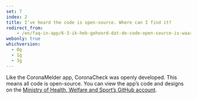 ```yaml
---
set: 7
index: 2
title: I’ve heard the code is open-source. Where can I find it?
redirect_from:
    - /en/faq-in-app/6-3-ik-heb-gehoord-dat-de-code-open-source-is-waar-kan-ik-die-vinden
webonly: true
whichversion:
  - 0g
  - 1g
  - 3g
---
```

Like the CoronaMelder app, CoronaCheck was openly developed. This means all code is open-source. You can view the app’s code and designs on the [Ministry of Health, Welfare and Sport’s GitHub account](https://github.com/minvws). 
